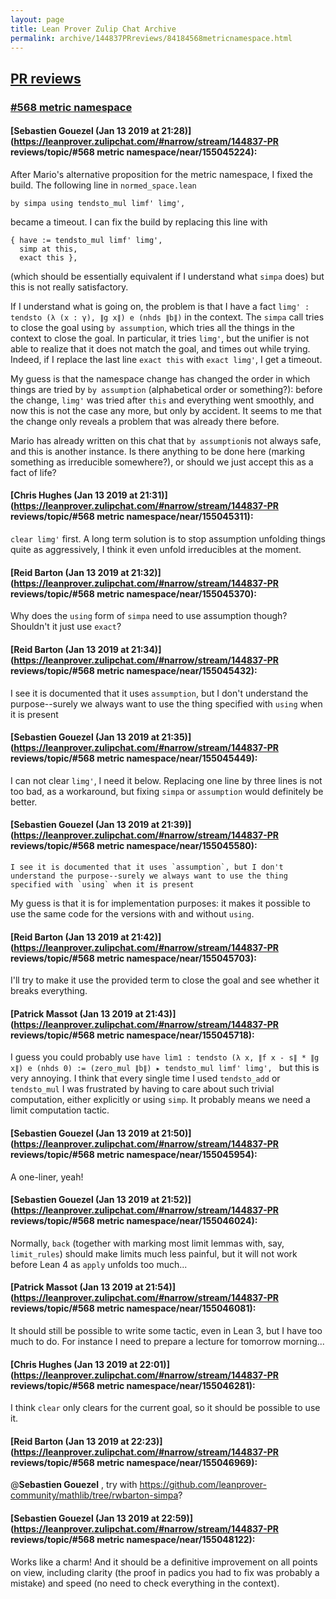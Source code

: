 ```yaml
---
layout: page
title: Lean Prover Zulip Chat Archive 
permalink: archive/144837PRreviews/84184568metricnamespace.html
---
```


## [PR reviews](index.html)
### [#568 metric namespace](84184568metricnamespace.html)

#### [Sebastien Gouezel (Jan 13 2019 at 21:28)](https://leanprover.zulipchat.com/#narrow/stream/144837-PR reviews/topic/#568 metric namespace/near/155045224):
After Mario's alternative proposition for the metric namespace, I fixed the build. The following line in `normed_space.lean`
```lean
by simpa using tendsto_mul limf' limg',
```
became a timeout. I can fix the build by replacing this line with
```lean
{ have := tendsto_mul limf' limg',
  simp at this,
  exact this },
```
(which should be essentially equivalent if I understand what `simpa` does) but this is not really satisfactory.

If I understand what is going on, the problem is that I have a fact `limg' : tendsto (λ (x : γ), ∥g x∥) e (nhds ∥b∥)` in the context. The `simpa` call tries to close the goal using `by assumption`, which tries all the things in the context to close the goal. In particular, it tries `limg'`, but the unifier is not able to realize that it does not match the goal, and times out while trying. Indeed, if I replace the last line `exact this` with `exact limg'`, I get a timeout.

My guess is that the namespace change has changed the order in which things are tried by `by assumption` (alphabetical order or something?): before the change, `limg'` was tried after `this` and everything went smoothly, and now this is not the case any more, but only by accident. It seems to me that the change only reveals a problem that was already there before.

Mario has already written on this chat that `by assumption`is not always safe, and this is another instance. Is there anything to be done here (marking something as irreducible somewhere?), or should we just accept this as a fact of life?

#### [Chris Hughes (Jan 13 2019 at 21:31)](https://leanprover.zulipchat.com/#narrow/stream/144837-PR reviews/topic/#568 metric namespace/near/155045311):
`clear limg'` first. A long term solution is to stop assumption unfolding things quite as aggressively, I think it even unfold irreducibles at the moment.

#### [Reid Barton (Jan 13 2019 at 21:32)](https://leanprover.zulipchat.com/#narrow/stream/144837-PR reviews/topic/#568 metric namespace/near/155045370):
Why does the `using` form of `simpa` need to use assumption though? Shouldn't it just use `exact`?

#### [Reid Barton (Jan 13 2019 at 21:34)](https://leanprover.zulipchat.com/#narrow/stream/144837-PR reviews/topic/#568 metric namespace/near/155045432):
I see it is documented that it uses `assumption`, but I don't understand the purpose--surely we always want to use the thing specified with `using` when it is present

#### [Sebastien Gouezel (Jan 13 2019 at 21:35)](https://leanprover.zulipchat.com/#narrow/stream/144837-PR reviews/topic/#568 metric namespace/near/155045449):
I can not clear `limg'`, I need it below. Replacing one line by three lines is not too bad, as a workaround, but fixing `simpa` or `assumption` would definitely be better.

#### [Sebastien Gouezel (Jan 13 2019 at 21:39)](https://leanprover.zulipchat.com/#narrow/stream/144837-PR reviews/topic/#568 metric namespace/near/155045580):
```quote
I see it is documented that it uses `assumption`, but I don't understand the purpose--surely we always want to use the thing specified with `using` when it is present
```
 My guess is that it is for implementation purposes: it makes it possible to use the same code for the versions with and without `using`.

#### [Reid Barton (Jan 13 2019 at 21:42)](https://leanprover.zulipchat.com/#narrow/stream/144837-PR reviews/topic/#568 metric namespace/near/155045703):
I'll try to make it use the provided term to close the goal and see whether it breaks everything.

#### [Patrick Massot (Jan 13 2019 at 21:43)](https://leanprover.zulipchat.com/#narrow/stream/144837-PR reviews/topic/#568 metric namespace/near/155045718):
I guess you could probably use `have lim1 : tendsto (λ x, ∥f x - s∥ * ∥g x∥) e (nhds 0) := (zero_mul ∥b∥) ▸ tendsto_mul limf' limg', ` but this is very annoying. I think that every single time I used `tendsto_add` or `tendsto_mul` I was frustrated by having to care about such trivial computation, either explicitly or using `simp`. It probably means we need a limit computation tactic.

#### [Sebastien Gouezel (Jan 13 2019 at 21:50)](https://leanprover.zulipchat.com/#narrow/stream/144837-PR reviews/topic/#568 metric namespace/near/155045954):
A one-liner, yeah!

#### [Sebastien Gouezel (Jan 13 2019 at 21:52)](https://leanprover.zulipchat.com/#narrow/stream/144837-PR reviews/topic/#568 metric namespace/near/155046024):
Normally, `back` (together with marking most limit lemmas with, say, `limit_rules`) should make limits much less painful, but it will not work before Lean 4 as `apply` unfolds too much...

#### [Patrick Massot (Jan 13 2019 at 21:54)](https://leanprover.zulipchat.com/#narrow/stream/144837-PR reviews/topic/#568 metric namespace/near/155046081):
It should still be possible to write some tactic, even in Lean 3, but I have too much to do. For instance I need to prepare a lecture for tomorrow  morning...

#### [Chris Hughes (Jan 13 2019 at 22:01)](https://leanprover.zulipchat.com/#narrow/stream/144837-PR reviews/topic/#568 metric namespace/near/155046281):
I think `clear` only clears for the current goal, so it should be possible to use it.

#### [Reid Barton (Jan 13 2019 at 22:23)](https://leanprover.zulipchat.com/#narrow/stream/144837-PR reviews/topic/#568 metric namespace/near/155046969):
@**Sebastien Gouezel** , try with https://github.com/leanprover-community/mathlib/tree/rwbarton-simpa?

#### [Sebastien Gouezel (Jan 13 2019 at 22:59)](https://leanprover.zulipchat.com/#narrow/stream/144837-PR reviews/topic/#568 metric namespace/near/155048122):
Works like a charm! And it should be a definitive improvement on all points on view, including clarity (the proof in padics you had to fix was probably a mistake) and speed (no need to check everything in the context).

